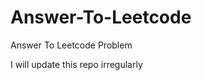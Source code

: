 Answer-To-Leetcode
==================

Answer To Leetcode Problem

I will update this repo irregularly

